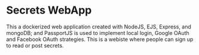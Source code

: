 # Secrets WebApp

This a dockerized web application created with NodeJS, EJS, Express, and mongoDB; and PassportJS is used to implement local login, Google OAuth and Facebook OAuth strategies. This is a webiste where people can sign up to read or post secrets.
